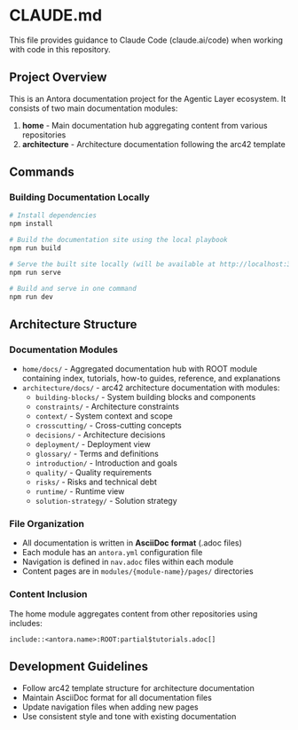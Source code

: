 # CLAUDE.md

This file provides guidance to Claude Code (claude.ai/code) when working with code in this repository.

## Project Overview

This is an Antora documentation project for the Agentic Layer ecosystem. It consists of two main documentation modules:

1. **home** - Main documentation hub aggregating content from various repositories
2. **architecture** - Architecture documentation following the arc42 template

## Commands

### Building Documentation Locally
```bash
# Install dependencies
npm install

# Build the documentation site using the local playbook
npm run build

# Serve the built site locally (will be available at http://localhost:3000)
npm run serve

# Build and serve in one command
npm run dev
```

## Architecture Structure

### Documentation Modules
- `home/docs/` - Aggregated documentation hub with ROOT module containing index, tutorials, how-to guides, reference, and explanations
- `architecture/docs/` - arc42 architecture documentation with modules:
  - `building-blocks/` - System building blocks and components
  - `constraints/` - Architecture constraints
  - `context/` - System context and scope
  - `crosscutting/` - Cross-cutting concepts
  - `decisions/` - Architecture decisions
  - `deployment/` - Deployment view
  - `glossary/` - Terms and definitions
  - `introduction/` - Introduction and goals
  - `quality/` - Quality requirements
  - `risks/` - Risks and technical debt
  - `runtime/` - Runtime view
  - `solution-strategy/` - Solution strategy

### File Organization
- All documentation is written in **AsciiDoc format** (.adoc files)
- Each module has an `antora.yml` configuration file
- Navigation is defined in `nav.adoc` files within each module
- Content pages are in `modules/{module-name}/pages/` directories

### Content Inclusion
The home module aggregates content from other repositories using includes:
```adoc
include::<antora.name>:ROOT:partial$tutorials.adoc[]
```

## Development Guidelines
- Follow arc42 template structure for architecture documentation
- Maintain AsciiDoc format for all documentation files
- Update navigation files when adding new pages
- Use consistent style and tone with existing documentation